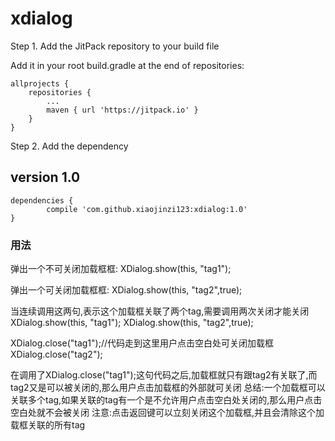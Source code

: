 # xdialog

Step 1. Add the JitPack repository to your build file

Add it in your root build.gradle at the end of repositories:

	allprojects {
		repositories {
			...
			maven { url 'https://jitpack.io' }
		}
	}
  
Step 2. Add the dependency

## version 1.0

	dependencies {
	        compile 'com.github.xiaojinzi123:xdialog:1.0'
	}
### 用法

弹出一个不可关闭加载框框:
XDialog.show(this, "tag1");

弹出一个可关闭加载框框:
XDialog.show(this, "tag2",true);

当连续调用这两句,表示这个加载框关联了两个tag,需要调用两次关闭才能关闭
XDialog.show(this, "tag1");
XDialog.show(this, "tag2",true);

XDialog.close("tag1");//代码走到这里用户点击空白处可关闭加载框
XDialog.close("tag2");

在调用了XDialog.close("tag1");这句代码之后,加载框就只有跟tag2有关联了,而tag2又是可以被关闭的,那么用户点击加载框的外部就可关闭
总结:一个加载框可以关联多个tag,如果关联的tag有一个是不允许用户点击空白处关闭的,那么用户点击空白处就不会被关闭
注意:点击返回键可以立刻关闭这个加载框,并且会清除这个加载框关联的所有tag
